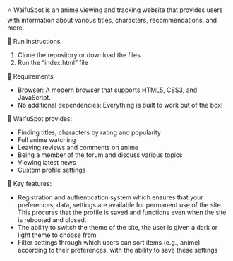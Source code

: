⭐️ WaifuSpot is an anime viewing and tracking website that provides users with information about various titles, characters, recommendations, and more. 

🚀 Run instructions
1.	Clone the repository or download the files.
2.	Run the “index.html” file 

🔧 Requirements
- Browser: A modern browser that supports HTML5, CSS3, and JavaScript.
- No additional dependencies: Everything is built to work out of the box!

🌟 WaifuSpot provides:
-	Finding titles, characters by rating and popularity
-	Full anime watching
-	Leaving reviews and comments on anime
-	Being a member of the forum and discuss various topics
-	Viewing latest news
-	Сustom profile settings 

📜 Key features:
-	 Registration and authentication system which ensures that your preferences, data, settings are available for permanent use of the site. This procures that the profile is saved and functions even when the site is rebooted and closed.
-  The ability to switch the theme of the site, the user is given a dark or light theme to choose from
-  Filter settings through which users can sort items (e.g., anime) according to their preferences, with the ability to save these settings

